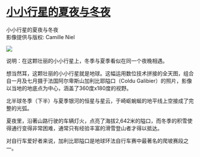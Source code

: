 # [小小行星的夏夜与冬夜 ](https://github.com/jaaleng/jaaleng.github.io/issues/108)

小小行星的夏夜与冬夜  
影像提供与版权: Camille Niel

![](https://pic.superbed.cc/item/674bd87bfa9f77b4dc5911d6.jpg)

说明：在这颗壮丽的小小行星上，冬季与夏季看似在同一个夜晚相遇。


想当然耳，这颗壮丽的小小行星就是地球。这幅运用数位技术拼接的全天图，组合自一月及七月摄于法国阿尔卑斯山加利比耶隘口（Coldu Galibier）的照片，影像以当地的地底点为中心，涵盖了360度x180度的视野。


北半球冬季（下半）与夏季银河的恒星与星云，于崎岖蜿蜒的地平线上空接成了完整的光弧。

夏夜里，沿著山路行驶的车辆灯火，点亮了海拔2,642米的隘口，而冬季的积雪使得通行变得非常困难，通常只有经验丰富的滑雪登山者才得以抵达。


对自行车爱好者来说，加利比耶隘口是地球环法自行车赛中最著名的爬坡赛段之一。